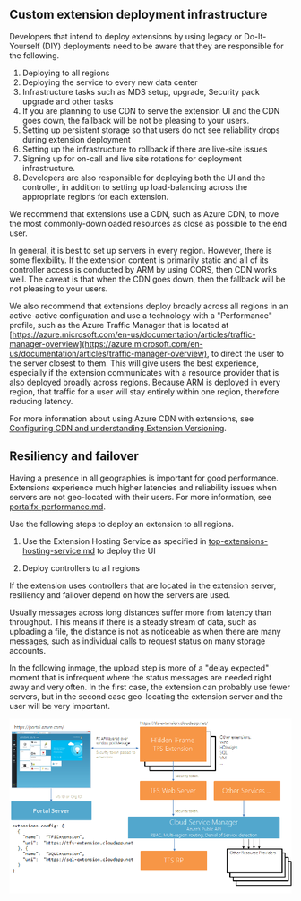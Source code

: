 
<a name="custom-extension-deployment-infrastructure"></a>
## Custom extension deployment infrastructure

Developers that intend to deploy extensions by using legacy or Do-It-Yourself (DIY) deployments need to be aware that they are responsible for the following.
1. Deploying to all regions
1. Deploying the service to every new data center
1. Infrastructure tasks such as MDS setup, upgrade, Security pack upgrade and other tasks
1. If you are planning to use CDN to serve the extension UI and the CDN goes down, the fallback will be not be pleasing to your users.
1. Setting up persistent storage so that users do not see reliability drops during extension deployment
1. Setting up the infrastructure to rollback if there are live-site issues
1. Signing up for on-call and live site rotations for deployment infrastructure.
1. Developers are also responsible for deploying both the UI and the controller, in addition to setting up load-balancing across the appropriate regions for each extension.

<!--TODO:  Determine which Ibiza team is best represented by the word "we". -->
We recommend that extensions use a CDN, such as Azure CDN, to move the most commonly-downloaded resources as close as possible to the end user. 

In general, it is best to set up servers in every region. However, there is some flexibility. If the extension content is primarily static and all of its controller access is conducted by ARM by using CORS, then CDN works well.  The caveat is that when the CDN goes down, then the fallback will be not pleasing to your users.

We also recommend that extensions deploy broadly across all regions in an active-active configuration and use a technology with a "Performance" profile, such as the Azure Traffic Manager that is located at [https://azure.microsoft.com/en-us/documentation/articles/traffic-manager-overview](https://azure.microsoft.com/en-us/documentation/articles/traffic-manager-overview), to direct the user to the server closest to them. This will give users the best experience, especially if the extension communicates with a resource provider that is also deployed broadly across regions. Because ARM is deployed in every region, that traffic for a user will stay entirely within one region, therefore reducing latency.

For more information about using Azure CDN with extensions, see [Configuring CDN and understanding Extension Versioning](portalfx-cdn.md).

<a name="resiliency-and-failover"></a>
## Resiliency and failover

Having a presence in all geographies is important for good performance.
Extensions experience much higher latencies and reliability issues when servers are not geo-located with their users. For more information, see [portalfx-performance.md](portalfx-performance.md).

Use the following steps to deploy an extension to all regions.

1. Use the Extension Hosting Service as specified in [top-extensions-hosting-service.md](top-extensions-hosting-service.md) to deploy the UI

1. Deploy controllers to all regions

If the extension uses controllers that are located in the extension server, resiliency and failover depend on how the servers are used.

Usually messages across long distances suffer more from latency than throughput. This means if there is a steady stream of data, such as uploading a file, the distance is not as noticeable as when there are many messages, such as individual calls to request status on many storage accounts.

In the following inmage, the upload step is more of a "delay expected" moment that is infrequent where the status messages are needed right away and very often.
In the first case, the extension can probably use fewer servers, but in the second case geo-locating the extension server and the user  will be very important.

![alt-text](../media/portalfx-custom-extensions-deployment/deployment.png "deployment-architecture")

<!-- TODO:  add "hotfix" info here for when developers need to walk their code into the 4 environments instead of waiting for the automated processes.-->